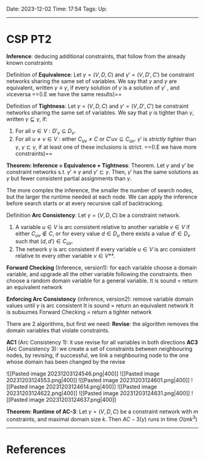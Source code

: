 Date: 2023-12-02
Time: 17:54
Tags:
Up: 

---
# CSP PT2

**Inference**: deducing additional constraints, that follow from the already known constraints

Definition of **Equivalence**: 
Let $\gamma = (V, D, C)$ and $\gamma' = (V, D', C')$ be constraint networks sharing the same set of variables. We say that $\gamma$ and $\gamma$ are equivalent, written $\gamma \equiv \gamma$, if every solution of $\gamma$ is a solution of $\gamma'$ , and viceversa
==(I.E we have the same results)==

Definition of **Tightness**:
Let $\gamma = (V, D, C)$ and $\gamma'= (V, D',C')$ be constraint networks sharing the same set of variables. We say that $\gamma$ is tighter than $\gamma$, written $\gamma \sqsubseteq \gamma$, if:
1. For all $v \in V: D'_v \subseteq D_v$. 
2. For all $u \neq v \in V$ : either $C_{uv} \neq C$ or $C'{uv} \subseteq C_{uv}$. 
$\gamma'$ is *strictly tighter* than $\gamma$, $\gamma \sqsubset \gamma$, if at least one of these inclusions is strict.
==(I.E we have more constraints)==

**Theorem: Inference = Equivalence + Tightness**:
Theorem. Let $\gamma$ and $\gamma'$ be constraint networks s.t. $\gamma' \equiv \gamma$ and $\gamma' \sqsubset \gamma$. Then, $\gamma'$ has the same solutions as $\gamma$ but fewer consistent partial assignments than $\gamma$.

The more complex the inference, the smaller the number of search nodes, but the larger the runtime needed at each node. We can apply the inference before search starts or at every recursive call of backtracking. 

Definition **Arc Consistency**: 
Let $\gamma = (V, D, C)$ be a constraint network. 
1. A variable $u \in V$ is arc consistent relative to another variable $v \in V$ if either $C_{uv} \notin C$, or for every value $d \in D_u$ there exists a value $d' \in D_v$ such that $(d, d') \in C_{uv}$. 
2. The network $\gamma$ is arc consistent if every variable $u \in V$ is arc consistent relative to every other variable $v \in V$**.

**Forward Checking** (Inference, version1):
for each variable choose a domain variable, and upgrade all the other variable following the constraints. then choose a random domain variable for a general variable. 
It is sound = return an equivalent network

**Enforcing Arc Consistency** (inference, version2):
remove variable domain values until $\gamma$ is arc consistent
It is sound = return an equivalent network
It is subsumes Forward Checking = return a tighter network 

There are 2 algorithms, but first we need:
**Revise**:
the algorithm removes the domain variables that violate constraints.

**AC1** (Arc Consistency 1):
it use revise for all variables in both directions
**AC3** (Arc Consistency 3):
we create a set of constraints between neighbouring nodes, by revising, if successful, we link a neighbouring node to the one whose domain has been changed by the revise

![[Pasted image 20231203124546.png|400]]
![[Pasted image 20231203124553.png|400]]
![[Pasted image 20231203124601.png|400]]
![[Pasted image 20231203124614.png|400]]
![[Pasted image 20231203124622.png|400]]
![[Pasted image 20231203124631.png|400]]
![[Pasted image 20231203124637.png|400]]


**Theorem: Runtime of AC-3**:
Let $\gamma = (V, D, C)$ be a constraint network with $m$ constraints, and maximal domain size $k$. Then $AC-3(\gamma)$ runs in time $O(mk^3)$



---
# References
